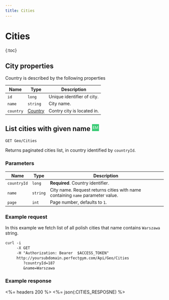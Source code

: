 ```yaml
---
title: Cities
---
```


# Cities

{:toc}


## <a name="properties"></a>City properties

Country is described by the following properties

Name         | Type     		  | Description
-------------|--------------------|-----------------------
`id`         |`long`    		  | Unique identifier of city.
`name`       |`string`  		  | City name.
`country` 	 |[Country][Country]  | Contry city is located in.




## List cities with given name ![alt text][EM]

    GET Geo/Cities

Returns paginated cities list, in country identified by `countryId`.


### Parameters

Name    	| Type     | Description
------------|----------|---------------------
`countryId`	|`long`	   | **Required**. Country identifier.
`name`  	|`string`  | City name. Request returns cities with name containing `name` parameter value.
`page`  	|`int`     | Page number, defaults to `1`.


### Example request

In this example we fetch list of all polish cities that name contains `Warszawa` string.

``` command-line
curl -i 
     -X GET 
     -H "Authorization: Bearer  $ACCESS_TOKEN"  
     http://yoursubdomain.perfectgym.com/Api/Geo/Cities
     	?countryId=187
     	&name=Warszawa
```


### Example response

<%= headers 200 %>
<%= json(:CITIES_RESPOSNE) %>


[Country]: /api/miscellaneous/countries#properties

[EM]: /assets/images/employee.png "Employee mode"
[UM]: /assets/images/user.png "User mode"